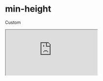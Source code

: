 ---
---

# min-height

Custom

<div class="iframe_code"><iframe src="https://lstyle.larico.net/dist/min-height.css" allowfullscreen></iframe></div>

